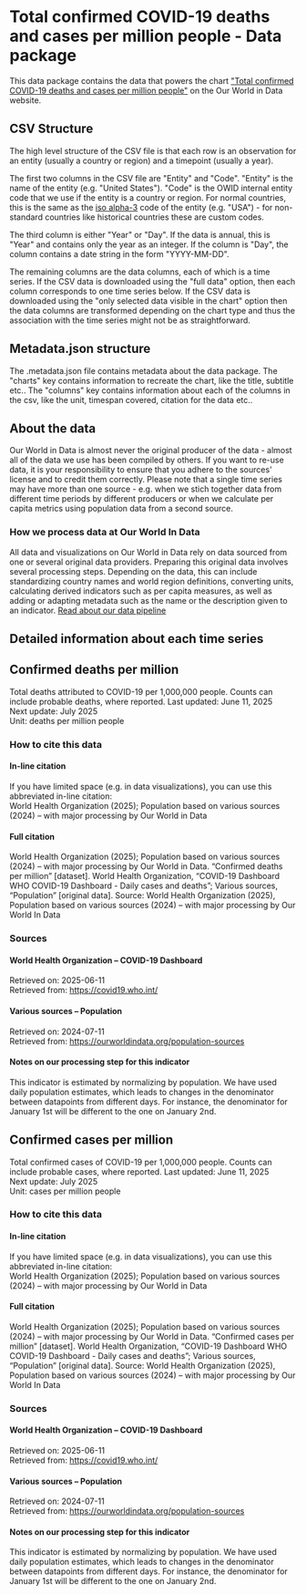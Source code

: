 # Total confirmed COVID-19 deaths and cases per million people - Data package

This data package contains the data that powers the chart ["Total confirmed COVID-19 deaths and cases per million people"](https://ourworldindata.org/grapher/total-covid-cases-deaths-per-million?tab=table&time=2020-01-04..2020-09-02&tableFilter=countries&v=1&csvType=filtered&useColumnShortNames=false) on the Our World in Data website.

## CSV Structure

The high level structure of the CSV file is that each row is an observation for an entity (usually a country or region) and a timepoint (usually a year).

The first two columns in the CSV file are "Entity" and "Code". "Entity" is the name of the entity (e.g. "United States"). "Code" is the OWID internal entity code that we use if the entity is a country or region. For normal countries, this is the same as the [iso alpha-3](https://en.wikipedia.org/wiki/ISO_3166-1_alpha-3) code of the entity (e.g. "USA") - for non-standard countries like historical countries these are custom codes.

The third column is either "Year" or "Day". If the data is annual, this is "Year" and contains only the year as an integer. If the column is "Day", the column contains a date string in the form "YYYY-MM-DD".

The remaining columns are the data columns, each of which is a time series. If the CSV data is downloaded using the "full data" option, then each column corresponds to one time series below. If the CSV data is downloaded using the "only selected data visible in the chart" option then the data columns are transformed depending on the chart type and thus the association with the time series might not be as straightforward.

## Metadata.json structure

The .metadata.json file contains metadata about the data package. The "charts" key contains information to recreate the chart, like the title, subtitle etc.. The "columns" key contains information about each of the columns in the csv, like the unit, timespan covered, citation for the data etc..

## About the data

Our World in Data is almost never the original producer of the data - almost all of the data we use has been compiled by others. If you want to re-use data, it is your responsibility to ensure that you adhere to the sources' license and to credit them correctly. Please note that a single time series may have more than one source - e.g. when we stich together data from different time periods by different producers or when we calculate per capita metrics using population data from a second source.

### How we process data at Our World In Data
All data and visualizations on Our World in Data rely on data sourced from one or several original data providers. Preparing this original data involves several processing steps. Depending on the data, this can include standardizing country names and world region definitions, converting units, calculating derived indicators such as per capita measures, as well as adding or adapting metadata such as the name or the description given to an indicator.
[Read about our data pipeline](https://docs.owid.io/projects/etl/)

## Detailed information about each time series


## Confirmed deaths per million
Total deaths attributed to COVID-19 per 1,000,000 people. Counts can include probable deaths, where reported.
Last updated: June 11, 2025  
Next update: July 2025  
Unit: deaths per million people  


### How to cite this data

#### In-line citation
If you have limited space (e.g. in data visualizations), you can use this abbreviated in-line citation:  
World Health Organization (2025); Population based on various sources (2024) – with major processing by Our World in Data

#### Full citation
World Health Organization (2025); Population based on various sources (2024) – with major processing by Our World in Data. “Confirmed deaths per million” [dataset]. World Health Organization, “COVID-19 Dashboard WHO COVID-19 Dashboard - Daily cases and deaths”; Various sources, “Population” [original data].
Source: World Health Organization (2025), Population based on various sources (2024) – with major processing by Our World In Data

### Sources

#### World Health Organization – COVID-19 Dashboard
Retrieved on: 2025-06-11  
Retrieved from: https://covid19.who.int/  

#### Various sources – Population
Retrieved on: 2024-07-11  
Retrieved from: https://ourworldindata.org/population-sources  

#### Notes on our processing step for this indicator
This indicator is estimated by normalizing by population. We have used daily population estimates, which leads to changes in the denominator between datapoints from different days. For instance, the denominator for January 1st will be different to the one on January 2nd.


## Confirmed cases per million
Total confirmed cases of COVID-19 per 1,000,000 people. Counts can include probable cases, where reported.
Last updated: June 11, 2025  
Next update: July 2025  
Unit: cases per million people  


### How to cite this data

#### In-line citation
If you have limited space (e.g. in data visualizations), you can use this abbreviated in-line citation:  
World Health Organization (2025); Population based on various sources (2024) – with major processing by Our World in Data

#### Full citation
World Health Organization (2025); Population based on various sources (2024) – with major processing by Our World in Data. “Confirmed cases per million” [dataset]. World Health Organization, “COVID-19 Dashboard WHO COVID-19 Dashboard - Daily cases and deaths”; Various sources, “Population” [original data].
Source: World Health Organization (2025), Population based on various sources (2024) – with major processing by Our World In Data

### Sources

#### World Health Organization – COVID-19 Dashboard
Retrieved on: 2025-06-11  
Retrieved from: https://covid19.who.int/  

#### Various sources – Population
Retrieved on: 2024-07-11  
Retrieved from: https://ourworldindata.org/population-sources  

#### Notes on our processing step for this indicator
This indicator is estimated by normalizing by population. We have used daily population estimates, which leads to changes in the denominator between datapoints from different days. For instance, the denominator for January 1st will be different to the one on January 2nd.


    